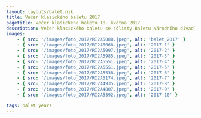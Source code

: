 ```yaml
---
layout: layouts/balet.njk
title: Večer klasického baletu 2017
pagetitle: Večer klasického baletu 18. května 2017
description: Večer klasického baletu se sólisty Baletu Národního divadla Praha Ivanna Illyenko, Michal Štípa.
images:
    - { src: '/images/foto_2017/RI2A5088.jpeg', alt: 'balet_2017' }
    - { src: '/images/foto_2017/RI2A6068.jpeg', alt: '2017-1' }
    - { src: '/images/foto_2017/RI2A5997.jpeg', alt: '2017-2' }
    - { src: '/images/foto_2017/RI2A5985.jpeg', alt: '2017-3' }
    - { src: '/images/foto_2017/RI2A5551.jpeg', alt: '2017-4' }
    - { src: '/images/foto_2017/RI2A5551.jpeg', alt: '2017-5' }
    - { src: '/images/foto_2017/RI2A5538.jpeg', alt: '2017-6' }
    - { src: '/images/foto_2017/RI2A5174.jpeg', alt: '2017-7' }
    - { src: '/images/foto_2017/RI2A4935.jpeg', alt: '2017-8' }
    - { src: '/images/foto_2017/RI2A4807.jpeg', alt: '2017-9' }
    - { src: '/images/foto_2017/RI2A5392.jpeg', alt: '2017-10' }

tags: balet_years
---
```

